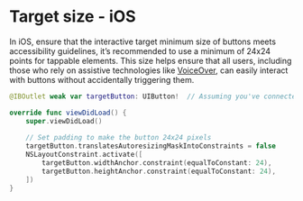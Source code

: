 # Target size - iOS

In iOS, ensure that the interactive target minimum size of buttons meets accessibility guidelines, it’s recommended to use a minimum of 24x24 points for tappable elements. This size helps ensure that all users, including those who rely on assistive technologies like [VoiceOver](/en/stats/screen-reader), can easily interact with buttons without accidentally triggering them.

```swift
@IBOutlet weak var targetButton: UIButton!  // Assuming you've connected the UIButton from the storyboard

override func viewDidLoad() {
    super.viewDidLoad()
    
    // Set padding to make the button 24x24 pixels
    targetButton.translatesAutoresizingMaskIntoConstraints = false
    NSLayoutConstraint.activate([
        targetButton.widthAnchor.constraint(equalToConstant: 24),
        targetButton.heightAnchor.constraint(equalToConstant: 24),
    ])
}
```
